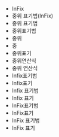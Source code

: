- InFix
- 중위 표기법(InFix) 
- 중위 표기법
- 중위표기법
- 중위
- 중
- 중위표기
- 중위연산식
- 중위 연산식
- Infix표기법
- Infix표기
- Infix 표기법
- Infix 표기
- InFix표기법
- InFix표기
- InFix 표기법
- InFix 표기